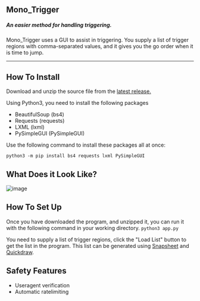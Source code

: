 ## Mono_Trigger

##### An easier method for handling triggering.

Mono_Trigger uses a GUI to assist in triggering. You supply a list of trigger regions with comma-separated values, and it gives you the go order when it is time to jump.

***
## How To Install
Download and unzip the source file from the [latest release.](https://github.com/AavHRF/mono_trigger/releases/tag/v1.0.1a)

Using Python3, you need to install the following packages
* BeautifulSoup (bs4)
* Requests (requests)
* LXML (lxml)
* PySimpleGUI (PySimpleGUI)

Use the following command to install these packages all at once:

```
python3 -m pip install bs4 requests lxml PySimpleGUI
```

## What Does it Look Like?
![image](https://user-images.githubusercontent.com/65682563/91416179-e0a9ed00-e803-11ea-9477-ba4b94e80924.png)

## How To Set Up
Once you have downloaded the program, and unzipped it, you can run it with the following command in your working directory. `python3 app.py`

You need to supply a list of trigger regions, click the "Load List" button to get the list in the program. This list can be generated using [Snapsheet](https://aavhrf.github.io/webtrigger/snapsheet.html) and [Quickdraw](https://aavhrf.github.io/webtrigger/quickdraw.html).


## Safety Features
* Useragent verification
* Automatic ratelimiting
